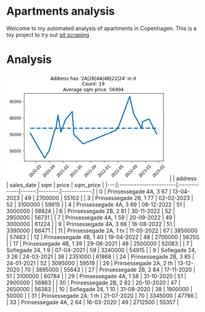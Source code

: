 
# Apartments analysis

Welcome to my automated analysis of apartments in Copenhagen.
This is a toy project to try out [git scraping](https://simonwillison.net/2020/Oct/9/git-scraping).

# Analysis
![](plot.png)
|    | address                | sales_date   |   sqm |   price |   sqm_price |
|---:|:-----------------------|:-------------|------:|--------:|------------:|
|  0 | Prinsessegade 4A, 3 67 | 13-04-2023   |    49 | 2700000 |       55102 |
|  3 | Prinsessegade 2B, 1 77 | 02-02-2023   |    52 | 3100000 |       59615 |
|  4 | Prinsessegade 4A, 3 69 | 08-12-2022   |    51 | 3000000 |       58824 |
|  6 | Prinsessegade 2B, 2 81 | 30-11-2022   |    52 | 2950000 |       56731 |
|  7 | Prinsessegade 4A, 1 59 | 20-09-2022   |    49 | 3000000 |       61224 |
|  9 | Prinsessegade 4A, 3 66 | 16-08-2022   |    51 | 3390000 |       66471 |
| 11 | Prinsessegade 2A, 1 tv | 11-05-2022   |    67 | 3850000 |       57463 |
| 12 | Prinsessegade 4B, 1 40 | 19-04-2022   |    48 | 2700000 |       56250 |
| 17 | Prinsessegade 4B, 1 39 | 29-06-2021   |    48 | 2500000 |       52083 |
|  7 | Sofiegade 24, 1 9      | 07-04-2021   |    59 | 3240000 |       54915 |
|  9 | Sofiegade 24, 3 26     | 24-03-2021   |    38 | 2351000 |       61868 |
| 24 | Prinsessegade 2B, 3 85 | 24-01-2021   |    52 | 3095000 |       59519 |
| 26 | Prinsessegade 2A, 2 th | 13-12-2020   |    70 | 3895000 |       55643 |
| 27 | Prinsessegade 2B, 2 84 | 17-11-2020   |    51 | 3100000 |       60784 |
| 29 | Prinsessegade 4A, 1 58 | 31-10-2020   |    51 | 2900000 |       56863 |
| 30 | Prinsessegade 2B, 2 82 | 20-10-2020   |    47 | 2650000 |       56383 |
| 10 | Sofiegade 24, 1 10     | 31-08-2020   |    38 | 1900000 |       50000 |
| 31 | Prinsessegade 2A, 1 th | 21-07-2020   |    70 | 3345000 |       47786 |
| 33 | Prinsessegade 4A, 2 64 | 16-03-2020   |    49 | 2712500 |       55357 |
